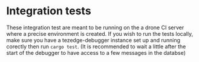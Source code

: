 Integration tests
=================

These integration test are meant to be running on the a drone CI server where a precise environment is created.
If you wish to run the tests locally, make sure you have a tezedge-debugger instance set up and running corectly then run `cargo test`.
(It is recommended to wait a little after the start of the debugger to have access to a few messages in the databse)